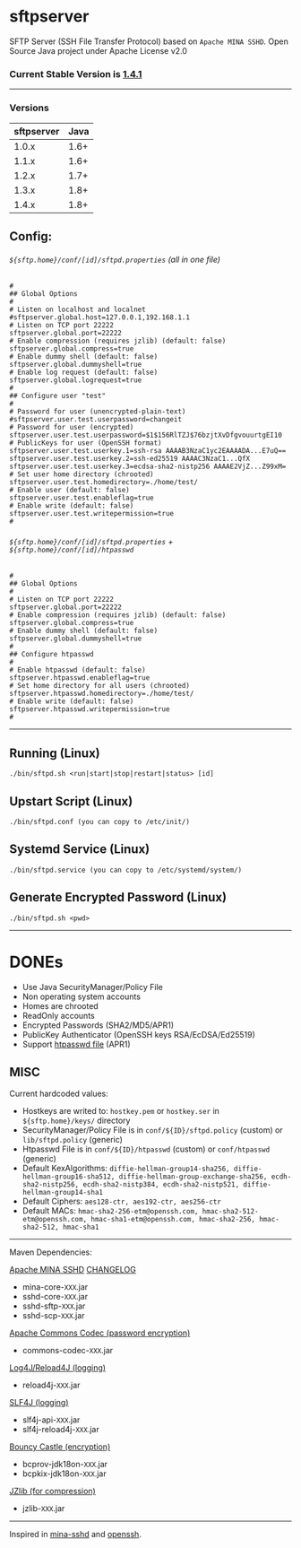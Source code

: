 # sftpserver

SFTP Server (SSH File Transfer Protocol) based on `Apache MINA SSHD`. Open Source Java project under Apache License v2.0

### Current Stable Version is [1.4.1](https://maven-release.s3.amazonaws.com/release/org/javastack/sftpserver/1.4.1/sftpserver-1.4.1-bin.zip)

---

### Versions

| sftpserver | Java |
| :--------- | :--- |
| 1.0.x      | 1.6+ |
| 1.1.x      | 1.6+ |
| 1.2.x      | 1.7+ |
| 1.3.x      | 1.8+ |
| 1.4.x      | 1.8+ |

## Config:

###### `${sftp.home}/conf/[id]/sftpd.properties` (all in one file)

	#
	## Global Options
	#
	# Listen on localhost and localnet
	#sftpserver.global.host=127.0.0.1,192.168.1.1
	# Listen on TCP port 22222
	sftpserver.global.port=22222
	# Enable compression (requires jzlib) (default: false)
	sftpserver.global.compress=true
	# Enable dummy shell (default: false)
	sftpserver.global.dummyshell=true
	# Enable log request (default: false)
	sftpserver.global.logrequest=true
	#
	## Configure user "test"
	#
	# Password for user (unencrypted-plain-text)
	#sftpserver.user.test.userpassword=changeit
	# Password for user (encrypted)
	sftpserver.user.test.userpassword=$1$156RlTZJ$76bzjtXvDfgvouurtgEI10
	# PublicKeys for user (OpenSSH format)
	sftpserver.user.test.userkey.1=ssh-rsa AAAAB3NzaC1yc2EAAAADA...E7uQ==
	sftpserver.user.test.userkey.2=ssh-ed25519 AAAAC3NzaC1...QfX
	sftpserver.user.test.userkey.3=ecdsa-sha2-nistp256 AAAAE2VjZ...Z99xM=
	# Set user home directory (chrooted)
	sftpserver.user.test.homedirectory=./home/test/
	# Enable user (default: false)
	sftpserver.user.test.enableflag=true
	# Enable write (default: false)
	sftpserver.user.test.writepermission=true
	#

###### `${sftp.home}/conf/[id]/sftpd.properties` + `${sftp.home}/conf/[id]/htpasswd`

	#
	## Global Options
	#
	# Listen on TCP port 22222
	sftpserver.global.port=22222
	# Enable compression (requires jzlib) (default: false)
	sftpserver.global.compress=true
	# Enable dummy shell (default: false)
	sftpserver.global.dummyshell=true
	#
	## Configure htpasswd
	#
	# Enable htpasswd (default: false)
	sftpserver.htpasswd.enableflag=true
	# Set home directory for all users (chrooted)
	sftpserver.htpasswd.homedirectory=./home/test/
	# Enable write (default: false)
	sftpserver.htpasswd.writepermission=true
	#

---

## Running (Linux)

    ./bin/sftpd.sh <run|start|stop|restart|status> [id]

## Upstart Script (Linux)

    ./bin/sftpd.conf (you can copy to /etc/init/)

## Systemd Service (Linux)

    ./bin/sftpd.service (you can copy to /etc/systemd/system/)

## Generate Encrypted Password (Linux)

    ./bin/sftpd.sh <pwd>

---

# DONEs

* Use Java SecurityManager/Policy File
* Non operating system accounts
* Homes are chrooted
* ReadOnly accounts
* Encrypted Passwords (SHA2/MD5/APR1)
* PublicKey Authenticator (OpenSSH keys RSA/EcDSA/Ed25519)
* Support [htpasswd file](https://httpd.apache.org/docs/2.4/misc/password_encryptions.html) (APR1) 

## MISC
Current hardcoded values:

* Hostkeys are writed to: `hostkey.pem` or `hostkey.ser` in `${sftp.home}/keys/` directory
* SecurityManager/Policy File is in `conf/${ID}/sftpd.policy` (custom) or `lib/sftpd.policy` (generic)
* Htpasswd File is in `conf/${ID}/htpasswd` (custom) or `conf/htpasswd` (generic)
* Default KexAlgorithms: `diffie-hellman-group14-sha256, diffie-hellman-group16-sha512, diffie-hellman-group-exchange-sha256, ecdh-sha2-nistp256, ecdh-sha2-nistp384, ecdh-sha2-nistp521, diffie-hellman-group14-sha1`
* Default Ciphers: `aes128-ctr, aes192-ctr, aes256-ctr`
* Default MACs: `hmac-sha2-256-etm@openssh.com, hmac-sha2-512-etm@openssh.com, hmac-sha1-etm@openssh.com, hmac-sha2-256, hmac-sha2-512, hmac-sha1`

---

Maven Dependencies:

[Apache MINA SSHD](http://mina.apache.org/sshd-project/) [CHANGELOG](https://github.com/apache/mina-sshd/tree/master/docs/changes/)

* mina-core-`XXX`.jar
* sshd-core-`XXX`.jar
* sshd-sftp-`XXX`.jar
* sshd-scp-`XXX`.jar

[Apache Commons Codec (password encryption)](http://commons.apache.org/codec/)

* commons-codec-`XXX`.jar

[Log4J/Reload4J (logging)](https://reload4j.qos.ch/manual.html)

* reload4j-`XXX`.jar

[SLF4J (logging)](http://www.slf4j.org/)

* slf4j-api-`XXX`.jar
* slf4j-reload4j-`XXX`.jar

[Bouncy Castle (encryption)](http://www.bouncycastle.org/java.html)

* bcprov-jdk18on-`XXX`.jar
* bcpkix-jdk18on-`XXX`.jar

[JZlib (for compression)](http://www.jcraft.com/jzlib/)

* jzlib-`XXX`.jar

---
Inspired in [mina-sshd](https://github.com/apache/mina-sshd/blob/master/sshd-core/src/main/java/org/apache/sshd/server/SshServer.java) and [openssh](http://www.openssh.org/).
